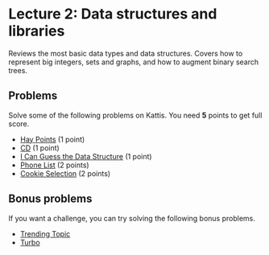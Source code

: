 # Lecture 2: Data structures and libraries

Reviews the most basic data types and data structures. Covers how to represent big integers, sets and graphs, and how to augment binary search trees.

<h2>Problems</h2>
Solve some of the following problems on Kattis. You need <b>5</b> points to get full score.
<ul>
	<li><a href="https://open.kattis.com/problems/haypoints">Hay Points</a> (1 point)</li>
	<li><a href="https://open.kattis.com/problems/cd">CD</a> (1 point)</li>
	<li><a href="https://open.kattis.com/problems/guessthedatastructure">I Can Guess the Data Structure</a> (1 point)</li>
	<li><a href="https://open.kattis.com/problems/phonelist">Phone List</a> (2 points)</li>
	<li><a href="https://open.kattis.com/problems/cookieselection">Cookie Selection</a> (2 points)</li>
</ul>
<h2>Bonus problems</h2>
If you want a challenge, you can try solving the following bonus problems.
<ul>
	<li><a href="https://open.kattis.com/problems/trendingtopic">Trending Topic</a></li>
	<li><a href="https://open.kattis.com/problems/turbo">Turbo</a></li>
</ul>
